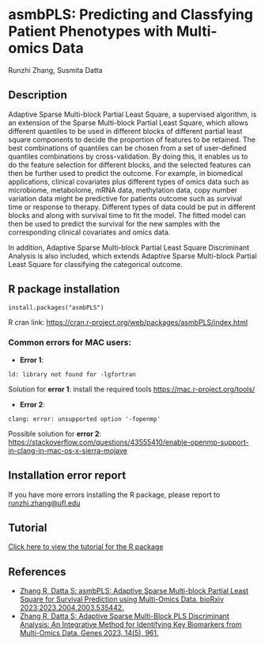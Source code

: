 # asmbPLS: Predicting and Classfying Patient Phenotypes with Multi-omics Data

Runzhi Zhang, Susmita Datta

## Description
Adaptive Sparse Multi-block Partial Least Square, a supervised algorithm, is an extension of the Sparse Multi-block Partial Least Square, which allows different quantiles to be used in different blocks of different partial least square components to decide the proportion of features to be retained. The best combinations of quantiles can be chosen from a set of user-defined quantiles combinations by cross-validation. By doing this, it enables us to do the feature selection for different blocks, and the selected features can then be further used to predict the outcome. For example, in biomedical applications, clinical covariates plus different types of omics data such as microbiome, metabolome, mRNA data, methylation data, copy number variation data might be predictive for patients outcome such as survival time or response to therapy. Different types of data could be put in different blocks and along with survival time to fit the model. The fitted model can then be used to predict the survival for the new samples with the corresponding clinical covariates and omics data. 

In addition, Adaptive Sparse Multi-block Partial Least Square Discriminant Analysis is also included, which extends Adaptive Sparse Multi-block Partial Least Square for classifying the categorical outcome.

## R package installation
```
install.packages("asmbPLS")
```
R cran link: https://cran.r-project.org/web/packages/asmbPLS/index.html

### Common errors for MAC users:
* **Error 1**:
```
ld: library not found for -lgfortran
```
Solution for **error 1**: install the required tools https://mac.r-project.org/tools/


* **Error 2**:
```
clang: error: unsupported option '-fopenmp'
```
Possible solution for **error 2**: https://stackoverflow.com/questions/43555410/enable-openmp-support-in-clang-in-mac-os-x-sierra-mojave

## Installation error report
If you have more errors installing the R package, please report to runzhi.zhang@ufl.edu

## Tutorial
[Click here to view the tutorial for the R package](https://rpubs.com/spencer886/1026803)

## References
* [Zhang R, Datta S: asmbPLS: Adaptive Sparse Multi-block Partial Least Square for Survival Prediction using Multi-Omics Data. bioRxiv 2023:2023.2004.2003.535442.](https://www.biorxiv.org/content/10.1101/2023.04.03.535442v1)
* [Zhang R, Datta S: Adaptive Sparse Multi-Block PLS Discriminant Analysis: An Integrative Method for Identifying Key Biomarkers from Multi-Omics Data. Genes 2023, 14(5), 961.](https://www.mdpi.com/2073-4425/14/5/961/htm)
